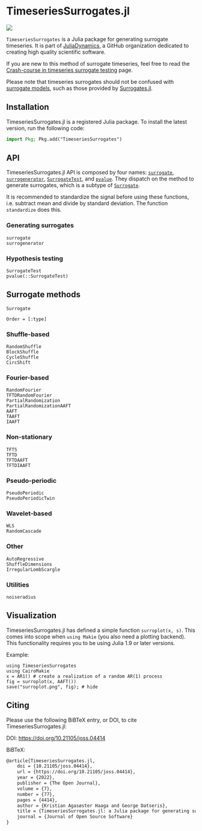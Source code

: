 # TimeseriesSurrogates.jl

![](surroplot.png)

`TimeseriesSurrogates` is a Julia package for generating surrogate timeseries. It is part of [JuliaDynamics](https://juliadynamics.github.io/JuliaDynamics/), a GitHub organization dedicated to creating high quality scientific software.

If you are new to this method of surrogate timeseries, feel free to read the [Crash-course in timeseries surrogate testing](@ref) page.

Please note that timeseries surrogates should not be confused with [surrogate models](https://en.wikipedia.org/wiki/Surrogate_model), such as those provided by [Surrogates.jl](https://github.com/SciML/Surrogates.jl).

## Installation

TimeseriesSurrogates.jl is a registered Julia package. To install the latest version, run the following code:

```julia
import Pkg; Pkg.add("TimeseriesSurrogates")
```

## API

TimeseriesSurrogates.jl API is composed by four names: [`surrogate`](@ref), [`surrogenerator`](@ref), [`SurrogateTest`](@ref), and [`pvalue`](@ref). They dispatch on the method to generate surrogates, which is a subtype of [`Surrogate`](@ref).

It is recommended to standardize the signal before using these functions, i.e. subtract mean and divide by standard deviation. The function `standardize` does this.

### Generating surrogates

```@docs
surrogate
surrogenerator
```

### Hypothesis testing

```@docs
SurrogateTest
pvalue(::SurrogateTest)
```

## Surrogate methods

```@docs
Surrogate
```

```@index
Order = [:type]
```

### Shuffle-based

```@docs
RandomShuffle
BlockShuffle
CycleShuffle
CircShift
```

### Fourier-based

```@docs
RandomFourier
TFTDRandomFourier
PartialRandomization
PartialRandomizationAAFT
AAFT
TAAFT
IAAFT
```

### Non-stationary

```@docs
TFTS
TFTD
TFTDAAFT
TFTDIAAFT
```

### Pseudo-periodic

```@docs
PseudoPeriodic
PseudoPeriodicTwin
```

### Wavelet-based

```@docs
WLS
RandomCascade
```

### Other

```@doc
AutoRegressive
ShuffleDimensions
IrregularLombScargle
```

### Utilities

```@docs
noiseradius
```

## Visualization

TimeseriesSurrogates.jl has defined a simple function `surroplot(x, s)`.
This comes into scope when `using Makie` (you also need a plotting backend).
This functionality requires you to be using Julia 1.9 or later versions.

Example:

```@example MAIN
using TimeseriesSurrogates
using CairoMakie
x = AR1() # create a realization of a random AR(1) process
fig = surroplot(x, AAFT())
save("surroplot.png", fig); # hide
```

## Citing

Please use the following BiBTeX entry, or DOI, to cite TimeseriesSurrogates.jl:

DOI: https://doi.org/10.21105/joss.04414

BiBTeX:

```latex
@article{TimeseriesSurrogates.jl,
    doi = {10.21105/joss.04414},
    url = {https://doi.org/10.21105/joss.04414},
    year = {2022},
    publisher = {The Open Journal},
    volume = {7},
    number = {77},
    pages = {4414},
    author = {Kristian Agasøster Haaga and George Datseris},
    title = {TimeseriesSurrogates.jl: a Julia package for generating surrogate data},
    journal = {Journal of Open Source Software}
}
```